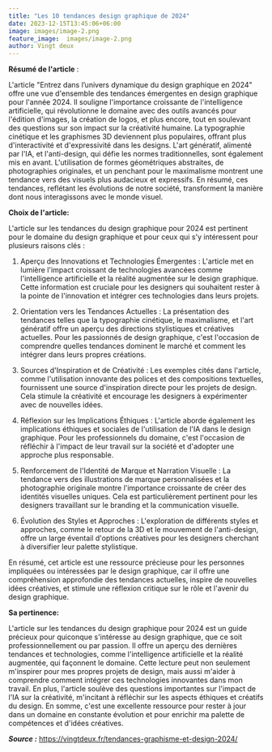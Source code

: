 ```yaml
---
title: "Les 10 tendances design graphique de 2024"
date: 2023-12-15T13:45:06+06:00
image: images/image-2.png
feature_image:  images/image-2.png
author: Vingt deux
---
```


**Résumé de l'article** :

L'article "Entrez dans l’univers dynamique du design graphique en 2024" offre une vue d'ensemble des tendances émergentes en design graphique pour l'année 2024. Il souligne l'importance croissante de l'intelligence artificielle, qui révolutionne le domaine avec des outils avancés pour l'édition d'images, la création de logos, et plus encore, tout en soulevant des questions sur son impact sur la créativité humaine. La typographie cinétique et les graphismes 3D deviennent plus populaires, offrant plus d'interactivité et d'expressivité dans les designs. L'art génératif, alimenté par l'IA, et l'anti-design, qui défie les normes traditionnelles, sont également mis en avant. L'utilisation de formes géométriques abstraites, de photographies originales, et un penchant pour le maximalisme montrent une tendance vers des visuels plus audacieux et expressifs. En résumé, ces tendances, reflétant les évolutions de notre société, transforment la manière dont nous interagissons avec le monde visuel.

**Choix de l'article:** 

L'article sur les tendances du design graphique pour 2024 est pertinent pour le domaine du design graphique et pour ceux qui s'y intéressent pour plusieurs raisons clés :

1. Aperçu des Innovations et Technologies Émergentes : L'article met en lumière l'impact croissant de technologies avancées comme l'intelligence artificielle et la réalité augmentée sur le design graphique. Cette information est cruciale pour les designers qui souhaitent rester à la pointe de l'innovation et intégrer ces technologies dans leurs projets.

2. Orientation vers les Tendances Actuelles : La présentation des tendances telles que la typographie cinétique, le maximalisme, et l'art génératif offre un aperçu des directions stylistiques et créatives actuelles. Pour les passionnés de design graphique, c'est l'occasion de comprendre quelles tendances dominent le marché et comment les intégrer dans leurs propres créations.

3. Sources d'Inspiration et de Créativité : Les exemples cités dans l'article, comme l'utilisation innovante des polices et des compositions textuelles, fournissent une source d'inspiration directe pour les projets de design. Cela stimule la créativité et encourage les designers à expérimenter avec de nouvelles idées.

4. Réflexion sur les Implications Éthiques : L'article aborde également les implications éthiques et sociales de l'utilisation de l'IA dans le design graphique. Pour les professionnels du domaine, c'est l'occasion de réfléchir à l'impact de leur travail sur la société et d'adopter une approche plus responsable.

5. Renforcement de l'Identité de Marque et Narration Visuelle : La tendance vers des illustrations de marque personnalisées et la photographie originale montre l'importance croissante de créer des identités visuelles uniques. Cela est particulièrement pertinent pour les designers travaillant sur le branding et la communication visuelle.

6. Évolution des Styles et Approches : L'exploration de différents styles et approches, comme le retour de la 3D et le mouvement de l'anti-design, offre un large éventail d'options créatives pour les designers cherchant à diversifier leur palette stylistique.

En résumé, cet article est une ressource précieuse pour les personnes impliquées ou intéressées par le design graphique, car il offre une compréhension approfondie des tendances actuelles, inspire de nouvelles idées créatives, et stimule une réflexion critique sur le rôle et l'avenir du design graphique.

**Sa pertinence:**

L'article sur les tendances du design graphique pour 2024 est un guide précieux pour quiconque s'intéresse au design graphique, que ce soit professionnellement ou par passion. Il offre un aperçu des dernières tendances et technologies, comme l'intelligence artificielle et la réalité augmentée, qui façonnent le domaine. Cette lecture peut non seulement m'inspirer pour mes propres projets de design, mais aussi m'aider à comprendre comment intégrer ces technologies innovantes dans mon travail. En plus, l'article soulève des questions importantes sur l'impact de l'IA sur la créativité, m'incitant à réfléchir sur les aspects éthiques et créatifs du design. En somme, c'est une excellente ressource pour rester à jour dans un domaine en constante évolution et pour enrichir ma palette de compétences et d'idées créatives.

***Source :***
https://vingtdeux.fr/tendances-graphisme-et-design-2024/